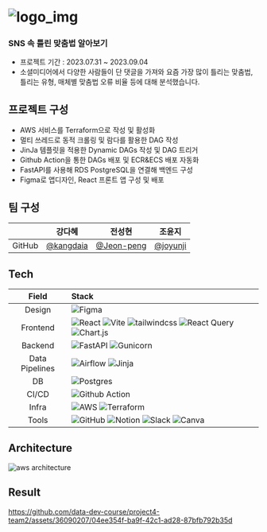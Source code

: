 #  ![logo_img](https://github.com/data-dev-course/project4-team2/assets/36090207/1fea7aa7-4741-4f7e-9367-ee2f98b47b88)

### **SNS 속 틀린 맞춤법 알아보기**

- 프로젝트 기간 : 2023.07.31 ~ 2023.09.04
- 소셜미디어에서 다양한 사람들이 단 댓글을 가져와 요즘 가장 많이 틀리는 맞춤법, 틀리는 유형, 매체별 맞춤법 오류 비율 등에 대해 분석했습니다.

## 프로젝트 구성
- AWS 서비스를 Terraform으로 작성 및 활성화
- 멀티 쓰레드로 동적 크롤링 및 람다를 활용한 DAG 작성
- JinJa 템플릿을 적용한 Dynamic DAGs 작성 및 DAG 트리거
- Github Action을 통한 DAGs 배포 및 ECR&ECS 배포 자동화
- FastAPI를 사용해 RDS PostgreSQL을 연결해 백엔드 구성
- Figma로 앱디자인, React 프론트 앱 구성 및 배포

## 팀 구성

|    | 강다혜  | 전성현 | 조윤지 |
| :---: | :---: | :---: | :---: |
|GitHub| [@kangdaia](https://github.com/kangdaia) | [@Jeon-peng](https://github.com/Jeon-peng) | [@joyunji](https://github.com/joyunji) |

## Tech

| Field | Stack |
|:---:|:---|
| Design | ![Figma](https://img.shields.io/badge/Figma-F24E1E?style=for-the-badge&logo=figma&logoColor=white) |
| Frontend | ![React](https://img.shields.io/badge/React-20232A?style=for-the-badge&logo=react&logoColor=61DAFB) ![Vite](https://img.shields.io/badge/vite-%23646CFF.svg?style=for-the-badge&logo=vite&logoColor=white) ![tailwindcss](https://img.shields.io/badge/Tailwind_CSS-38B2AC?style=for-the-badge&logo=tailwind-css&logoColor=white) ![React Query](https://img.shields.io/badge/-React%20Query-FF4154?style=for-the-badge&logo=react%20query&logoColor=white) ![Chart.js](https://img.shields.io/badge/chart.js-F5788D.svg?style=for-the-badge&logo=chart.js&logoColor=white) |
| Backend | ![FastAPI](https://img.shields.io/badge/FastAPI-005571?style=for-the-badge&logo=fastapi) ![Gunicorn](https://img.shields.io/badge/gunicorn-%298729.svg?style=for-the-badge&logo=gunicorn&logoColor=white) |
| Data Pipelines | ![Airflow](https://img.shields.io/badge/Airflow-017CEE?style=for-the-badge&logo=Apache%20Airflow&logoColor=white) ![Jinja](https://img.shields.io/badge/jinja-white.svg?style=for-the-badge&logo=jinja&logoColor=black) |
| DB | ![Postgres](https://img.shields.io/badge/postgres-%23316192.svg?style=for-the-badge&logo=postgresql&logoColor=white) |
| CI/CD | ![Github Action](https://img.shields.io/badge/GitHub_Actions-2088FF?style=for-the-badge&logo=github-actions&logoColor=white) |
| Infra | ![AWS](https://img.shields.io/badge/AWS-%23FF9900.svg?style=for-the-badge&logo=amazon-aws&logoColor=white) ![Terraform](https://img.shields.io/badge/terraform-%235835CC.svg?style=for-the-badge&logo=terraform&logoColor=white) |
| Tools | ![GitHub](https://img.shields.io/badge/github-%23121011.svg?style=for-the-badge&logo=github&logoColor=white)  ![Notion](https://img.shields.io/badge/Notion-%23000000.svg?style=for-the-badge&logo=notion&logoColor=white)  ![Slack](https://img.shields.io/badge/Slack-4A154B?style=for-the-badge&logo=slack&logoColor=white)  ![Canva](https://img.shields.io/badge/Canva-%2300C4CC.svg?style=for-the-badge&logo=Canva&logoColor=white) |

## Architecture

![aws architecture](https://github.com/data-dev-course/project4-team2/assets/36090207/f3f2cf05-876a-4492-b1ac-6e288107eda7)

## Result

https://github.com/data-dev-course/project4-team2/assets/36090207/04ee354f-ba9f-42c1-ad28-87bfb792b35d

